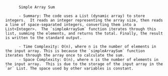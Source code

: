 
          Simple Array Sum

          - Summary: The code uses a List (dynamic array) to store integers.  It reads an integer representing the array size, then reads a line of space-separated integers, converting them into a List<Integer>.  The `simpleArraySum` function iterates through this list, summing the elements, and returns the total. Finally, the result is written to the standard output.

          - Time Complexity: O(n), where n is the number of elements in the input array. This is because the `simpleArraySum` function iterates through the array once to calculate the sum.
          - Space Complexity: O(n), where n is the number of elements in the input array.  This is due to the storage of the input array in the `ar` List. The space used by other variables is constant.
          